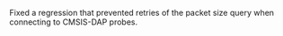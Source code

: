 Fixed a regression that prevented retries of the packet size query when connecting to CMSIS-DAP probes.

